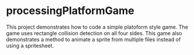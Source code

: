 # processingPlatformGame
This project demonstrates how to code a simple platoform style game. The game uses rectangle collision detection on all four sides. This game also demonstrates a method to animate a sprite from multiple files instead of using a spritesheet.
